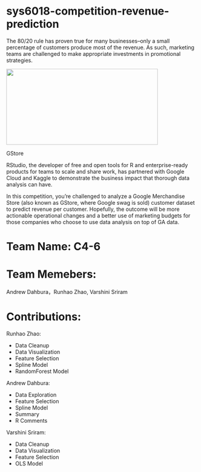 # sys6018-competition-revenue-prediction
The 80/20 rule has proven true for many businesses–only a small percentage of customers produce most of the revenue. As such, marketing teams are challenged to make appropriate investments in promotional strategies.

<img height=200px width = 400px src="https://storage.googleapis.com/kaggle-media/competitions/RStudio/google_store.jpg">

GStore

RStudio, the developer of free and open tools for R and enterprise-ready products for teams to scale and share work, has partnered with Google Cloud and Kaggle to demonstrate the business impact that thorough data analysis can have.

In this competition, you’re challenged to analyze a Google Merchandise Store (also known as GStore, where Google swag is sold) customer dataset to predict revenue per customer. Hopefully, the outcome will be more actionable operational changes and a better use of marketing budgets for those companies who choose to use data analysis on top of GA data.

# Team Name: C4-6

# Team Memebers:
Andrew Dahbura，Runhao Zhao, Varshini Sriram

# Contributions:
Runhao Zhao: 
- Data Cleanup
- Data Visualization
- Feature Selection
- Spline Model
- RandomForest Model

Andrew Dahbura:
- Data Exploration
- Feature Selection
- Spline Model
- Summary
- R Comments

Varshini Sriram:
- Data Cleanup
- Data Visualization
- Feature Selection
- OLS Model


